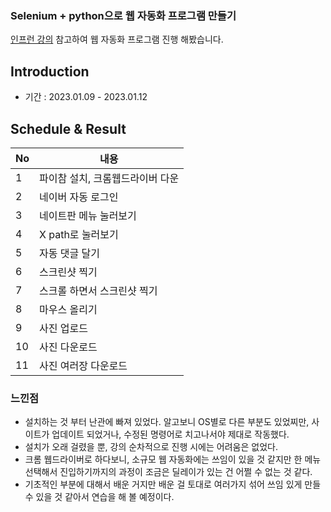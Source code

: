 ### Selenium + python으로 웹 자동화 프로그램 만들기
[인프런 강의](https://www.inflearn.com/course/%EC%9B%B9%EC%9E%90%EB%8F%99%ED%99%94-%ED%8C%8C%EC%9D%B4%EC%8D%AC-%EC%85%80%EB%A0%88%EB%8B%88%EC%9B%80#) 참고하여 웹 자동화 프로그램 진행 해봤습니다.


## Introduction
- 기간 : 2023.01.09 - 2023.01.12

## Schedule & Result
|No|내용|
|------|---|
|1|파이참 설치, 크롬웹드라이버 다운|
|2|네이버 자동 로그인|
|3|네이트판 메뉴 눌러보기|
|4|X path로 눌러보기|
|5|자동 댓글 달기|
|6|스크린샷 찍기|
|7|스크롤 하면서 스크린샷 찍기|
|8|마우스 올리기|
|9|사진 업로드|
|10|사진 다운로드|
|11|사진 여러장 다운로드|

### 느낀점
- 설치하는 것 부터 난관에 빠져 있었다. 알고보니 OS별로 다른 부분도 있었찌만, 사이트가 업데이트 되었거나, 수정된 명령어로 치고나서야 제대로 작동했다.
- 설치가 오래 걸렸을 뿐, 강의 순차적으로 진행 시에는 어려움은 없었다.
- 크롬 웹드라이버로 하다보니, 소규모 웹 자동화에는 쓰임이 있을 것 같지만 한 메뉴 선택해서 진입하기까지의 과정이 조금은 딜레이가 있는 건 어쩔 수 없는 것 같다.
- 기초적인 부분에 대해서 배운 거지만 배운 걸 토대로 여러가지 섞어 쓰임 있게 만들 수 있을 것 같아서 연습을 해 볼 예정이다.
